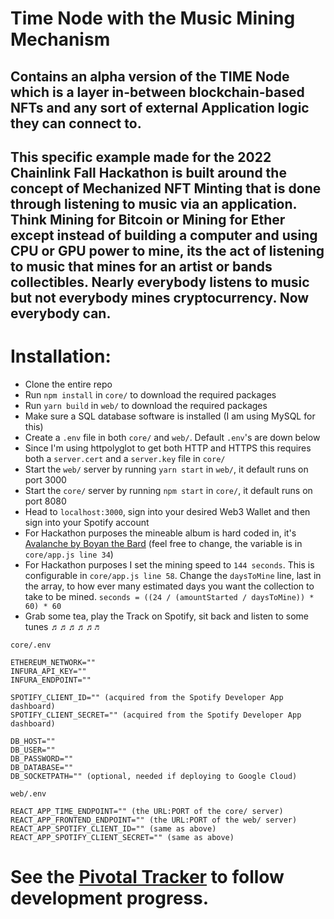 # Time Node with the Music Mining Mechanism 


## Contains an alpha version of the TIME Node which is a layer in-between blockchain-based NFTs and any sort of external Application logic they can connect to.


## This specific example made for the 2022 Chainlink Fall Hackathon is built around the concept of Mechanized NFT Minting that is done through listening to music via an application. Think Mining for Bitcoin or Mining for Ether except instead of building a computer and using CPU or GPU power to mine, its the act of listening to music that mines for an artist or bands collectibles. Nearly everybody listens to music but not everybody mines cryptocurrency. Now everybody can.


# Installation:

 - Clone the entire repo
 - Run `npm install` in `core/` to download the required packages
 - Run `yarn build` in `web/` to download the required packages
 - Make sure a SQL database software is installed (I am using MySQL for this)
 - Create a `.env` file in both `core/` and `web/`. Default `.env`'s are down below
 - Since I'm using httpolyglot to get both HTTP and HTTPS this requires both a `server.cert` and a `server.key` file in `core/`
 - Start the `web/` server by running `yarn start` in `web/`, it default runs on port 3000
 - Start the `core/` server by running `npm start` in `core/`, it default runs on port 8080
 - Head to `localhost:3000`, sign into your desired Web3 Wallet and then sign into your Spotify account
 - For Hackathon purposes the mineable album is hard coded in, it's [Avalanche by Boyan the Bard](https://open.spotify.com/album/6oYvjbrNIu0lA5QAi33K1q) (feel free to change, the variable is in `core/app.js line 34`)
 - For Hackathon purposes I set the mining speed to `144 seconds`. This is configurable in `core/app.js line 58`. Change the `daysToMine` line, last in the array, to how ever many estimated days you want the collection to take to be mined. `seconds = ((24 / (amountStarted / daysToMine)) * 60) * 60`
 - Grab some tea, play the Track on Spotify, sit back and listen to some tunes ♬♬♬♬♬`♬`

`core/.env`
```
ETHEREUM_NETWORK=""
INFURA_API_KEY=""
INFURA_ENDPOINT=""

SPOTIFY_CLIENT_ID="" (acquired from the Spotify Developer App dashboard)
SPOTIFY_CLIENT_SECRET="" (acquired from the Spotify Developer App dashboard)

DB_HOST=""
DB_USER=""
DB_PASSWORD=""
DB_DATABASE=""
DB_SOCKETPATH="" (optional, needed if deploying to Google Cloud)
```

`web/.env`
```
REACT_APP_TIME_ENDPOINT="" (the URL:PORT of the core/ server)
REACT_APP_FRONTEND_ENDPOINT="" (the URL:PORT of the web/ server)
REACT_APP_SPOTIFY_CLIENT_ID="" (same as above)
REACT_APP_SPOTIFY_CLIENT_SECRET="" (same as above)
```

# See the [Pivotal Tracker](https://www.pivotaltracker.com/n/projects/2590526) to follow development progress.
